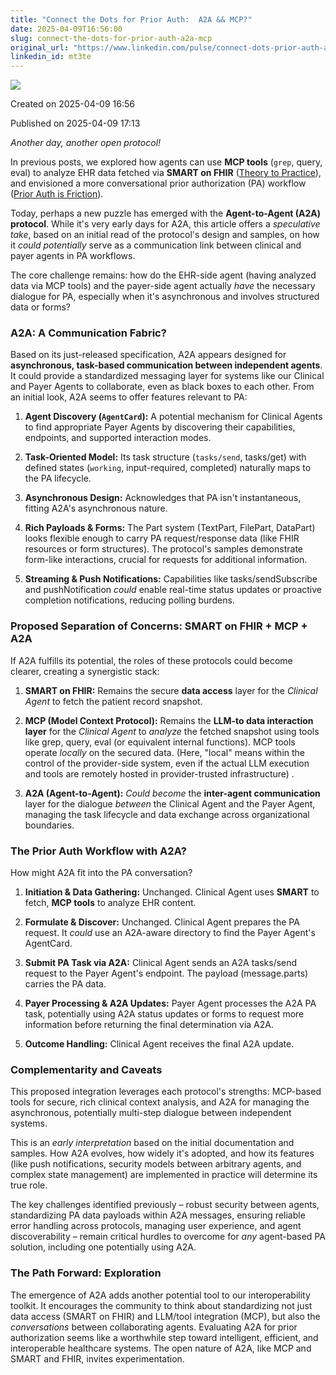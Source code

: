 ```yaml
---
title: "Connect the Dots for Prior Auth:  A2A && MCP?"
date: 2025-04-09T16:56:00
slug: connect-the-dots-for-prior-auth-a2a-mcp
original_url: "https://www.linkedin.com/pulse/connect-dots-prior-auth-a2a-mcp-josh-mandel-md-mt3te"
linkedin_id: mt3te
---
```

![](https://media.licdn.com/mediaD4E12AQHkiivZv-7x5Q)


Created on 2025-04-09 16:56

Published on 2025-04-09 17:13

*Another day, another open protocol!*

In previous posts, we explored how agents can use **MCP tools** (`grep`, query, eval) to analyze EHR data fetched via **SMART on FHIR** ([Theory to Practice](/posts/theory-to-practice-llm-agents-using-mcp-tools-on-real-ehr-data-with-demo)), and envisioned a more conversational prior authorization (PA) workflow ([Prior Auth is Friction](/posts/prior-auth-is-friction-can-t-we-just-talk)).

Today, perhaps a new puzzle has emerged with the **Agent-to-Agent (A2A) protocol**. While it's very early days for A2A, this article offers a *speculative take*, based on an initial read of the protocol's design and samples, on how it *could potentially* serve as a communication link between clinical and payer agents in PA workflows.

The core challenge remains: how do the EHR-side agent (having analyzed data via MCP tools) and the payer-side agent actually *have* the necessary dialogue for PA, especially when it's asynchronous and involves structured data or forms?

### A2A: A Communication Fabric?

Based on its just-released specification, A2A appears designed for **asynchronous, task-based communication between independent agents**. It could provide a standardized messaging layer for systems like our Clinical and Payer Agents to collaborate, even as black boxes to each other. From an initial look, A2A seems to offer features relevant to PA:

1. **Agent Discovery (`AgentCard`):** A potential mechanism for Clinical Agents to find appropriate Payer Agents by discovering their capabilities, endpoints, and supported interaction modes.

2. **Task-Oriented Model:** Its task structure (`tasks/send`, tasks/get) with defined states (`working`, input-required, completed) naturally maps to the PA lifecycle.

3. **Asynchronous Design:** Acknowledges that PA isn't instantaneous, fitting A2A's asynchronous nature.

4. **Rich Payloads & Forms:** The Part system (TextPart, FilePart, DataPart) looks flexible enough to carry PA request/response data (like FHIR resources or form structures). The protocol's samples demonstrate form-like interactions, crucial for requests for additional information.

5. **Streaming & Push Notifications:** Capabilities like tasks/sendSubscribe and pushNotification *could* enable real-time status updates or proactive completion notifications, reducing polling burdens.

### Proposed Separation of Concerns: SMART on FHIR + MCP + A2A

If A2A fulfills its potential, the roles of these protocols could become clearer, creating a synergistic stack:

1. **SMART on FHIR:** Remains the secure **data access** layer for the *Clinical Agent* to fetch the patient record snapshot.

2. **MCP (Model Context Protocol):** Remains the **LLM-to data interaction layer** for the *Clinical Agent* to *analyze* the fetched snapshot using tools like grep, query, eval (or equivalent internal functions). MCP tools operate *locally* on the secured data. (Here, "local" means within the control of the provider-side system, even if the actual LLM execution and tools are remotely hosted in provider-trusted infrastructure) .

3. **A2A (Agent-to-Agent):** *Could become* the **inter-agent communication** layer for the dialogue *between* the Clinical Agent and the Payer Agent, managing the task lifecycle and data exchange across organizational boundaries.

### The Prior Auth Workflow with A2A?

How might A2A fit into the PA conversation?

1. **Initiation & Data Gathering:** Unchanged. Clinical Agent uses **SMART** to fetch, **MCP tools** to analyze EHR content.

2. **Formulate & Discover:** Unchanged. Clinical Agent prepares the PA request. It *could* use an A2A-aware directory to find the Payer Agent's AgentCard.

3. **Submit PA Task via A2A:** Clinical Agent sends an A2A tasks/send request to the Payer Agent's endpoint. The payload (message.parts) carries the PA data.

4. **Payer Processing & A2A Updates:** Payer Agent processes the A2A PA task, potentially using A2A status updates or forms to request more information before returning the final determination via A2A.

5. **Outcome Handling:** Clinical Agent receives the final A2A update.

### Complementarity and Caveats

This proposed integration leverages each protocol's strengths: MCP-based tools for secure, rich clinical context analysis, and A2A for managing the asynchronous, potentially multi-step dialogue between independent systems.

This is an *early interpretation* based on the initial documentation and samples. How A2A evolves, how widely it's adopted, and how its features (like push notifications, security models between arbitrary agents, and complex state management) are implemented in practice will determine its true role.

The key challenges identified previously – robust security between agents, standardizing PA data payloads within A2A messages, ensuring reliable error handling across protocols, managing user experience, and agent discoverability – remain critical hurdles to overcome for *any* agent-based PA solution, including one potentially using A2A.

### The Path Forward: Exploration

The emergence of A2A adds another potential tool to our interoperability toolkit. It encourages the community to think about standardizing not just data access (SMART on FHIR) and LLM/tool integration (MCP), but also the *conversations* between collaborating agents. Evaluating A2A for prior authorization seems like a worthwhile step toward intelligent, efficient, and interoperable healthcare systems. The open nature of A2A, like MCP and SMART and FHIR, invites experimentation.